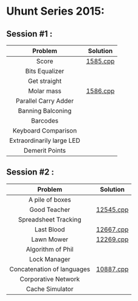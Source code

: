 # Uhunt Series 2015:
## Session #1 :
  |          Problem          |                                         Solution                                         |
  |:-------------------------:|:----------------------------------------------------------------------------------------:|
  |           Score           | [1585.cpp](https://github.com/moadmmh/Competitive-Programming/blob/master/Uhunt%20Series%202015/Session-1/1585.cpp) |
  |       Bits Equalizer      |                                                                                          |
  |        Get straight       |                                                                                          |
  |         Molar mass        | [1586.cpp](https://github.com/moadmmh/Competitive-Programming/blob/master/Uhunt%20Series%202015/Session-1/1586.cpp) |
  |    Parallel Carry Adder   |                                                                                          |
  |     Banning Balconing     |                                                                                          |
  |          Barcodes         |                                                                                          |
  |    Keyboard Comparison    |                                                                                          |
  | Extraordinarily large LED |                                                                                          |
  |       Demerit Points      |                                                                                          |

## Session #2 :
  |          Problem          |                                         Solution                                         |
  |:-------------------------:|:----------------------------------------------------------------------------------------:|
  |      A pile  of boxes     |                                                                                          |
  |       Good Teacher        | [12545.cpp](https://github.com/moadmmh/Competitive-Programming/blob/master/Uhunt%20Series%202015/Session-2/12545.cpp)|
  |    Spreadsheet Tracking   |                                                                                          |
  |         Last Blood        | [12667.cpp](https://github.com/moadmmh/Competitive-Programming/blob/master/Uhunt%20Series%202015/Session-2/12667.cpp)|
  |         Lawn Mower        | [12269.cpp](https://github.com/moadmmh/Competitive-Programming/blob/master/Uhunt%20Series%202015/Session-2/12269.cpp)|
  |     Algorithm of Phil     |                                                                                          |
  |        Lock Manager       |                                                                                          |
  | Concatenation of languages| [10887.cpp](https://github.com/moadmmh/Competitive-Programming/blob/master/Uhunt%20Series%202015/Session-2/10887.cpp)|
  |    Corporative Network    |                                                                                          |
  |       Cache Simulator     |                                                                                          |
